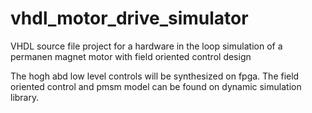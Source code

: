 # vhdl_motor_drive_simulator
VHDL source file project for a hardware in the loop simulation of a permanen magnet motor with field oriented control design

The hogh abd low level controls will be synthesized on fpga.
The field oriented control and pmsm model can be found on dynamic simulation library.
